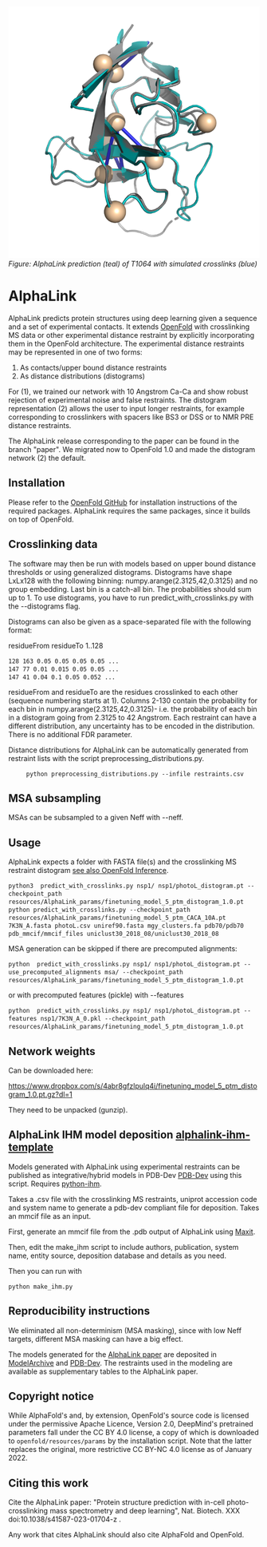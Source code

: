 ![header ](imgs/T1064_pred.png)
_Figure: AlphaLink prediction (teal) of T1064 with simulated crosslinks (blue)_

# AlphaLink

AlphaLink predicts protein structures using deep learning given a sequence and a set of experimental contacts. It extends [OpenFold](https://github.com/aqlaboratory/openfold) with crosslinking MS data or other experimental distance restraint by explicitly incorporating them in the OpenFold architecture. The experimental distance restraints may be represented in one of two forms:

1. As contacts/upper bound distance restraints
2. As distance distributions (distograms)

For (1), we trained our network with 10 Angstrom Ca-Ca and show robust rejection of experimental noise and false restraints. The distogram representation (2) allows the user to input longer restraints, for example corresponding to crosslinkers with spacers like BS3 or DSS or to NMR PRE distance restraints.

The AlphaLink release corresponding to the paper can be found in the branch "paper". We migrated now to OpenFold 1.0 and made the distogram network (2) the default.

## Installation

Please refer to the [OpenFold GitHub](https://github.com/aqlaboratory/openfold#installation-linux) for installation instructions of the required packages. AlphaLink requires the same packages, since it builds on top of OpenFold.  

## Crosslinking data

The software may then be run with models based on upper bound distance thresholds or using generalized distograms. Distograms have shape LxLx128 with the following binning: numpy.arange(2.3125,42,0.3125) and no group embedding. Last bin is a catch-all bin. The probabilities should sum up to 1. To use distograms, you have to run predict_with_crosslinks.py with the --distograms flag.

Distograms can also be given as a space-separated file with the following format:

residueFrom residueTo 1..128
```
128 163 0.05 0.05 0.05 0.05 ...
147 77 0.01 0.015 0.05 0.05 ...
147 41 0.04 0.1 0.05 0.052 ...
```
residueFrom and residueTo are the residues crosslinked to each other (sequence numbering starts at 1). Columns 2-130 contain the probability for each bin in numpy.arange(2.3125,42,0.3125)- i.e. the probability of each bin in a distogram going from 2.3125 to 42 Angstrom. Each restraint can have a different distribution, any uncertainty has to be encoded in the distribution. There is no additional FDR parameter.

Distance distributions for AlphaLink can be automatically generated from restraint lists with the script preprocessing_distributions.py.
```
     python preprocessing_distributions.py --infile restraints.csv
```

## MSA subsampling

MSAs can be subsampled to a given Neff with --neff. 

## Usage

AlphaLink expects a folder with FASTA file(s) and the crosslinking MS restraint distogram [see also OpenFold Inference](https://github.com/aqlaboratory/openfold#inference).

```
python3  predict_with_crosslinks.py nsp1/ nsp1/photoL_distogram.pt --checkpoint_path resources/AlphaLink_params/finetuning_model_5_ptm_distogram_1.0.pt
python predict_with_crosslinks.py --checkpoint_path resources/AlphaLink_params/finetuning_model_5_ptm_CACA_10A.pt 7K3N_A.fasta photoL.csv uniref90.fasta mgy_clusters.fa pdb70/pdb70 pdb_mmcif/mmcif_files uniclust30_2018_08/uniclust30_2018_08
```

MSA generation can be skipped if there are precomputed alignments:

```
python  predict_with_crosslinks.py nsp1/ nsp1/photoL_distogram.pt --use_precomputed_alignments msa/ --checkpoint_path resources/AlphaLink_params/finetuning_model_5_ptm_distogram_1.0.pt
```

or with precomputed features (pickle) with --features

```
python  predict_with_crosslinks.py nsp1/ nsp1/photoL_distogram.pt --features nsp1/7K3N_A_0.pkl --checkpoint_path resources/AlphaLink_params/finetuning_model_5_ptm_distogram_1.0.pt
```

## Network weights

Can be downloaded here: 

https://www.dropbox.com/s/4abr8gfzlpulq4i/finetuning_model_5_ptm_distogram_1.0.pt.gz?dl=1

They need to be unpacked (gunzip).

## AlphaLink IHM model deposition [alphalink-ihm-template](https://github.com/grandrea/alphalink-ihm-template)

Models generated with AlphaLink using experimental restraints can be published as integrative/hybrid models in PDB-Dev [PDB-Dev](https://pdb-dev.wwpdb.org/) using this script. Requires [python-ihm](https://github.com/ihmwg/python-ihm).

Takes a .csv file with the crosslinking MS restraints, uniprot accession code and system name to generate a pdb-dev compliant file for deposition. Takes an mmcif file as an input.

First, generate an mmcif file from the .pdb output of AlphaLink using [Maxit](https://sw-tools.rcsb.org/apps/MAXIT/index.html).

Then, edit the make_ihm script to include authors, publication, system name, entity source, deposition database and details as you need.

Then you can run with

```
python make_ihm.py
```

## Reproducibility instructions

We eliminated all non-determinism (MSA masking), since with low Neff targets, different MSA masking can have a big effect.

The models generated for the [AlphaLink paper](https://www.nature.com/articles/s41587-023-01704-z) are deposited in [ModelArchive](https://modelarchive.org/doi/10.5452/ma-rap-alink) and [PDB-Dev](https://pdb-dev.wwpdb.org/entry.html?PDBDEV_00000165). The restraints used in the modeling are available as supplementary tables to the AlphaLink paper.

## Copyright notice

While AlphaFold's and, by extension, OpenFold's source code is licensed under
the permissive Apache Licence, Version 2.0, DeepMind's pretrained parameters 
fall under the CC BY 4.0 license, a copy of which is downloaded to 
`openfold/resources/params` by the installation script. Note that the latter
replaces the original, more restrictive CC BY-NC 4.0 license as of January 2022.

## Citing this work

Cite the AlphaLink paper:
"Protein structure prediction with in-cell photo-crosslinking mass spectrometry and deep learning", Nat. Biotech. XXX doi:10.1038/s41587-023-01704-z .

Any work that cites AlphaLink should also cite AlphaFold and OpenFold.

